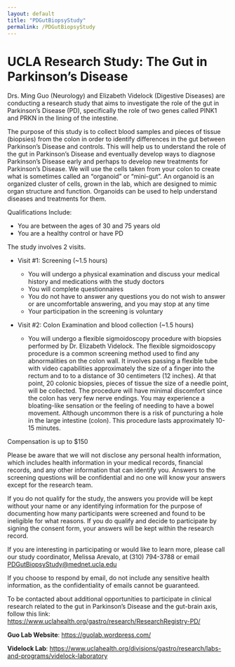 ```yaml
---
layout: default
title: "PDGutBiopsyStudy"
permalink: /PDGutBiopsyStudy
---
```



# UCLA Research Study: The Gut in Parkinson’s Disease

Drs. Ming Guo (Neurology) and Elizabeth Videlock (Digestive Diseases) are conducting a research study that aims to investigate the role of the gut in Parkinson’s Disease (PD), specifically the role of two genes called PINK1 and PRKN in the lining of the intestine.

The purpose of this study is to collect blood samples and pieces of tissue (biopsies) from the colon in order to identify differences in the gut between Parkinson’s Disease and controls. This will help us to understand the role of the gut in Parkinson’s Disease and eventually develop ways to diagnose Parkinson’s Disease early and perhaps to develop new treatments for Parkinson’s Disease. We will use the cells taken from your colon to create what is sometimes called an “organoid” or “mini-gut”.  An organoid is an organized cluster of cells, grown in the lab, which are designed to mimic organ structure and function. Organoids can be used to help understand diseases and treatments for them. 

Qualifications Include:
* You are between the ages of 30 and 75 years old
* You are a healthy control or have PD

The study involves 2 visits.

* Visit #1: Screening (~1.5 hours)
    * You will undergo a physical examination and discuss your medical history and medications with the study doctors
    * You will complete questionnaires 
    * You do not have to answer any questions you do not wish to answer or are uncomfortable answering, and you may stop at any time
    * Your participation in the screening is voluntary

* Visit #2: Colon Examination and blood collection (~1.5 hours)
    * You will undergo a flexible sigmoidoscopy procedure with biopsies performed by Dr. Elizabeth Videlock. The flexible sigmoidoscopy procedure is a common screening method used to find any abnormalities on the colon wall. It involves passing a flexible tube with video capabilities approximately the size of a finger into the rectum and to to a distance of 30 centimeters (12 inches). At that point, 20 colonic biopsies, pieces of tissue the size of a needle point, will be collected. The procedure will have minimal discomfort since the colon has very few nerve endings. You may experience a bloating-like sensation or the feeling of needing to have a bowel movement. Although uncommon there is a risk of puncturing a hole in the large intestine (colon). This procedure lasts approximately 10-15 minutes.

Compensation is up to $150

Please be aware that we will not disclose any personal health information, which includes health information in your medical records, financial records, and any other information that can identify you. Answers to the screening questions will be confidential and no one will know your answers except for the research team. 

If you do not qualify for the study, the answers you provide will be kept without your name or any identifying information for the purpose of documenting how many participants were screened and found to be ineligible for what reasons. If you do qualify and decide to participate by signing the consent form, your answers will be kept within the research record.

If you are interesting in participating or would like to learn more, please call our study coordinator, Melissa Arevalo, at (310) 794-3788 or email PDGutBiopsyStudy@mednet.ucla.edu

If you choose to respond by email, do not include any sensitive health information, as the confidentiality of emails cannot be guaranteed.


To be contacted about additional opportunities to participate in clinical research related to the gut in Parkinson’s Disease and the gut-brain axis, follow this link: https://www.uclahealth.org/gastro/research/ResearchRegistry-PD/


**Guo Lab Website**: https://guolab.wordpress.com/

**Videlock Lab**: https://www.uclahealth.org/divisions/gastro/research/labs-and-programs/videlock-laboratory


